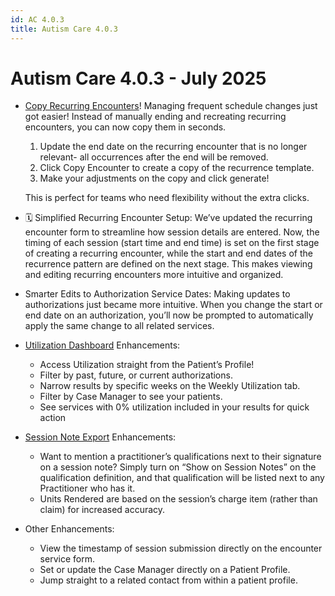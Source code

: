 ```yaml
---
id: AC 4.0.3
title: Autism Care 4.0.3
---
```

# Autism Care 4.0.3 - July 2025

- [Copy Recurring Encounters](../Scheduling/RecurringEncounters.md/#copy-a-recurring-encounter)! Managing frequent schedule changes just got easier! Instead of manually ending and recreating recurring encounters, you can now copy them in seconds.

    1. Update the end date on the recurring encounter that is no longer relevant- all occurrences after the end will be removed.
    2. Click Copy Encounter to create a copy of the recurrence template.
    3. Make your adjustments on the copy and click generate!

    This is perfect for teams who need flexibility without the extra clicks.

- 🗓️ Simplified Recurring Encounter Setup: We’ve updated the recurring encounter form to streamline how session details are entered.
Now, the timing of each session (start time and end time) is set on the first stage of creating a recurring encounter, while the start and end dates of the recurrence pattern are defined on the next stage.
This makes viewing and editing recurring encounters more intuitive and organized.

- Smarter Edits to Authorization Service Dates: Making updates to authorizations just became more intuitive. When you change the start or end date on an authorization, you’ll now be prompted to automatically apply the same change to all related services.

- [Utilization Dashboard](../Overview/Dashboards.md/#utilization) Enhancements:
    - Access Utilization straight from the Patient’s Profile!
    - Filter by past, future, or current authorizations.
    - Narrow results by specific weeks on the Weekly Utilization tab.
    - Filter by Case Manager to see your patients.
    - See services with 0% utilization included in your results for quick action

- [Session Note Export](../Patients/Overview.md/#export-patient-session-notes) Enhancements:
    - Want to mention a practitioner’s qualifications next to their signature on a session note? Simply turn on “Show on Session Notes” on the qualification definition, and that qualification will be listed next to any Practitioner who has it.
    - Units Rendered are based on the session’s charge item (rather than claim) for increased accuracy.

- Other Enhancements:
    - View the timestamp of session submission directly on the encounter service form.
    - Set or update the Case Manager directly on a Patient Profile.
    - Jump straight to a related contact from within a patient profile.


